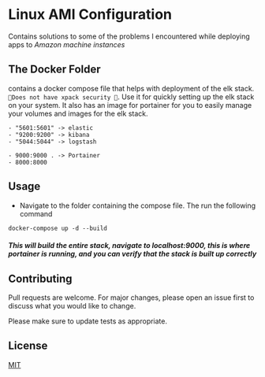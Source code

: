 # Linux AMI Configuration

Contains solutions to some of the problems I encountered while deploying apps to *Amazon machine instances*

## The Docker Folder
contains a docker compose file that helps with deployment of the elk stack. ` 🔴Does not have xpack security 🔴`. Use it for quickly setting up the elk stack on your system. It also has an image for portainer for you to easily manage your volumes and images for the elk stack. 

```
- "5601:5601" -> elastic
- "9200:9200" -> kibana
- "5044:5044" -> logstash

- 9000:9000 . -> Portainer
- 8000:8000
```

## Usage
* Navigate to the folder containing the compose file. The run the following command

```
docker-compose up -d --build
```
##### This will build the entire stack, navigate to localhost:9000, this is where portainer is running, and you can verify that the stack is built up correctly

## Contributing
Pull requests are welcome. For major changes, please open an issue first to discuss what you would like to change.

Please make sure to update tests as appropriate.

## License
[MIT](https://choosealicense.com/licenses/mit/)
